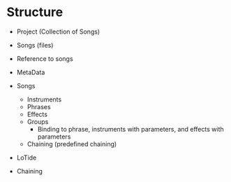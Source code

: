 # Structure
- Project (Collection of Songs) 
 - Songs (files)
 - Reference to songs
 - MetaData
 - Songs
   - Instruments
   - Phrases
   - Effects
   - Groups
     - Binding to phrase, instruments with parameters, and effects with parameters
   - Chaining (predefined chaining)

- LoTide
 - Chaining
